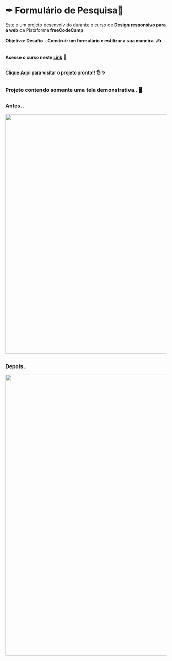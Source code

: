 <h1>✒ Formulário de Pesquisa📝</h1> 


<p>Este é um projeto desenvolvido durante o curso de <strong>Design responsivo para a web</strong> da Plataforma <strong>freeCodeCamp<strong></p>
<p>Objetivo: Desafio - Construir um formulário e estilizar a sua maneira. ✍</p>

##
Acesse o curso neste [Link](https://www.freecodecamp.org/portuguese/learn/2022/responsive-web-design/) 📝
##
Clique [Aqui](https://challenge-survey-form.vercel.app/) para visitar o projeto pronto!! 👌 ✨
##
  
<h3>Projeto contendo somente uma tela demonstrativa.. 🖥</h3>
<h3>Antes.. </h3>
<div align="left">
<img src="https://user-images.githubusercontent.com/120222801/222867272-f1742edb-9261-4e06-aae2-762af967a10b.png" width="745px">
</div>

##

<h3>Depois.. </h3>
<div align="left">
<img src="https://user-images.githubusercontent.com/120222801/222868920-6ec2b685-b08b-4be4-93ad-c886d18cc12a.png" width="875px">
</div>

##
